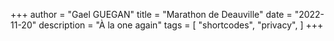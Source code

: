 +++
author = "Gael GUEGAN"
title = "Marathon de Deauville"
date = "2022-11-20"
description = "À la one again"
tags = [
    "shortcodes",
    "privacy",
]
+++
